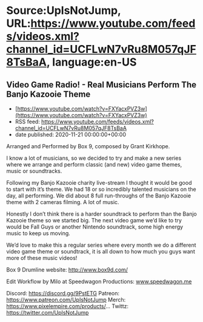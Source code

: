 # Source:UpIsNotJump, URL:https://www.youtube.com/feeds/videos.xml?channel_id=UCFLwN7vRu8M057qJF8TsBaA, language:en-US

## Video Game Radio! - Real Musicians Perform The Banjo Kazooie Theme
 - [https://www.youtube.com/watch?v=FXYacxPVZ3w](https://www.youtube.com/watch?v=FXYacxPVZ3w)
 - RSS feed: https://www.youtube.com/feeds/videos.xml?channel_id=UCFLwN7vRu8M057qJF8TsBaA
 - date published: 2020-11-21 00:00:00+00:00

Arranged and Performed by Box 9, composed by Grant Kirkhope.

I know a lot of musicians, so we decided to try and make a new series where we arrange and perform classic (and new) video game themes, music or soundtracks.

Following my Banjo Kazooie charity live-stream I thought it would be good to start with it’s theme. We had 18 or so incredibly talented musicians on the day, all performing. We did about 8 full run-throughs of the Banjo Kazooie theme with 2 cameras filming. A lot of music.

Honestly I don’t think there is a harder soundtrack to perform than the Banjo Kazooie theme so we started big. The next video game we’d like to try would be Fall Guys or another Nintendo soundtrack, some high energy music to keep us moving. 

We’d love to make this a regular series where every month we do a different video game theme or soundtrack, it is all down to how much you guys want more of these music videos! 

Box 9 Drumline website: http://www.box9d.com/

Edit Workflow by Milo at Speedwagon Productions: www.speedwagon.me

Discord: https://discord.gg/9PstETG
Patreon: https://www.patreon.com/UpIsNotJump 
Merch: https://www.pixelempire.com/products/... 
Twittz: https://twitter.com/UpIsNotJump

